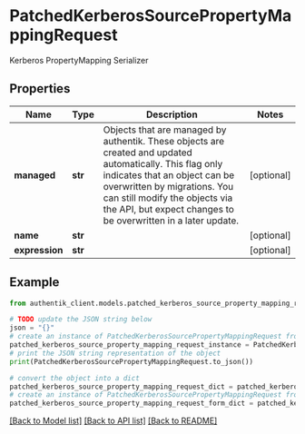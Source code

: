 # PatchedKerberosSourcePropertyMappingRequest

Kerberos PropertyMapping Serializer

## Properties

Name | Type | Description | Notes
------------ | ------------- | ------------- | -------------
**managed** | **str** | Objects that are managed by authentik. These objects are created and updated automatically. This flag only indicates that an object can be overwritten by migrations. You can still modify the objects via the API, but expect changes to be overwritten in a later update. | [optional] 
**name** | **str** |  | [optional] 
**expression** | **str** |  | [optional] 

## Example

```python
from authentik_client.models.patched_kerberos_source_property_mapping_request import PatchedKerberosSourcePropertyMappingRequest

# TODO update the JSON string below
json = "{}"
# create an instance of PatchedKerberosSourcePropertyMappingRequest from a JSON string
patched_kerberos_source_property_mapping_request_instance = PatchedKerberosSourcePropertyMappingRequest.from_json(json)
# print the JSON string representation of the object
print(PatchedKerberosSourcePropertyMappingRequest.to_json())

# convert the object into a dict
patched_kerberos_source_property_mapping_request_dict = patched_kerberos_source_property_mapping_request_instance.to_dict()
# create an instance of PatchedKerberosSourcePropertyMappingRequest from a dict
patched_kerberos_source_property_mapping_request_form_dict = patched_kerberos_source_property_mapping_request.from_dict(patched_kerberos_source_property_mapping_request_dict)
```
[[Back to Model list]](../README.md#documentation-for-models) [[Back to API list]](../README.md#documentation-for-api-endpoints) [[Back to README]](../README.md)


